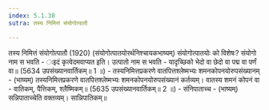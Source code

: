 ```yaml
---
index: 5.1.38
sutra: तस्य निमित्तं संयोगोत्पातौ

---
```

 तस्य निमित्तं संयोगोत्पातौ (1920) (संयोगोत्पातयोरर्थनिश्चायकभाष्यम्) संयोगोत्पातयोः को विशेषः? संयोगो नाम स भवति - ःइदं कृत्वेदमवाप्यत इति। उत्पातो नाम स भवति - यादृच्छिको भेदो वा छेदो वा पद्म वा पर्णं वा॥ (5634 उपसंख्यानवार्तिकम्॥ 1 ॥) - तस्यनिमित्तप्रकरणे वातपित्तश्लेष्मभ्यः शमनकोपनयोरुपसंख्यानम् - (भाष्यम्) तस्यनिमित्तप्रकरणे वातपित्तश्लेष्मभ्यः शमनकोपनयोरुपसंख्यानं कर्तव्यम्। वातस्य शमनं कोपनं वा - वातिकम्, पैत्तिकम्, श्लैष्मिकम्॥ (5635 उपसंख्यानवार्तिकम्॥ 2 ॥) - संनिपाताच्च - (भाष्यम्) सन्निपाताच्चेति वक्तव्यम्। सान्निपातिकम्॥ 